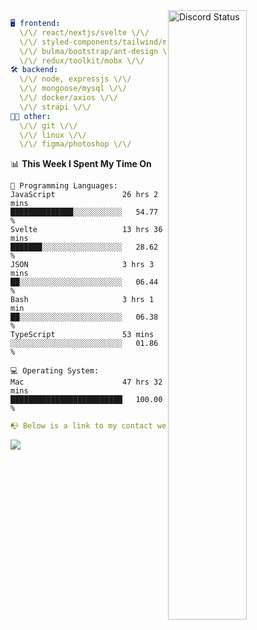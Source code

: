 
<a href="https://discord.com/users/279302975371870218" target="_blank">
    <img width="50%" align="right" alt="Discord Status" src="https://lanyard.cnrad.dev/api/279302975371870218?bg=161B22&borderRadius=5px%205px%200%200&hideTimestamp=true&idleMessage=Just%20chillin%27%20at%20the%20moment&animated=true">
</a>

```yaml
🖥️ frontend: 
  \/\/ react/nextjs/svelte \/\/
  \/\/ styled-components/tailwind/mui/
  \/\/ bulma/bootstrap/ant-design \/\/
  \/\/ redux/toolkit/mobx \/\/
🛠 backend: 
  \/\/ node, expressjs \/\/
  \/\/ mongoose/mysql \/\/
  \/\/ docker/axios \/\/
  \/\/ strapi \/\/
👨‍💻 other: 
  \/\/ git \/\/ 
  \/\/ linux \/\/
  \/\/ figma/photoshop \/\/
```
<!--START_SECTION:waka-->
📊 **This Week I Spent My Time On** 

```text
💬 Programming Languages: 
JavaScript               26 hrs 2 mins       ██████████████░░░░░░░░░░░   54.77 % 
Svelte                   13 hrs 36 mins      ███████░░░░░░░░░░░░░░░░░░   28.62 % 
JSON                     3 hrs 3 mins        ██░░░░░░░░░░░░░░░░░░░░░░░   06.44 % 
Bash                     3 hrs 1 min         ██░░░░░░░░░░░░░░░░░░░░░░░   06.38 % 
TypeScript               53 mins             ░░░░░░░░░░░░░░░░░░░░░░░░░   01.86 % 

💻 Operating System: 
Mac                      47 hrs 32 mins      █████████████████████████   100.00 % 
```


<!--END_SECTION:waka-->
```yaml
📭 Below is a link to my contact website 
```
<a href="https://mxns.xyz" target="_black"> <img src="https://img.shields.io/badge/website-161B22?style=for-the-badge&logo=About.me&logoColor=white"></img> <a/>
